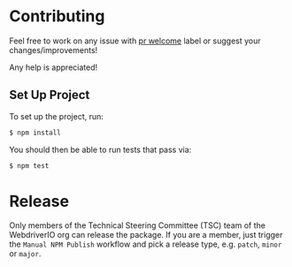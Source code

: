 # Contributing

Feel free to work on any issue with [pr welcome](https://github.com/vvo/selenium-standalone/issues?q=is%3Aissue+is%3Aopen+label%3A%22pr+welcome%22) label or suggest your changes/improvements!

Any help is appreciated!

## Set Up Project

To set up the project, run:

```sh
$ npm install
```

You should then be able to run tests that pass via:

```sh
$ npm test
```

# Release

Only members of the Technical Steering Committee (TSC) team of the WebdriverIO org can release the package. If you are a member, just trigger the `Manual NPM Publish` workflow and pick a release type, e.g. `patch`, `minor` or `major`.
